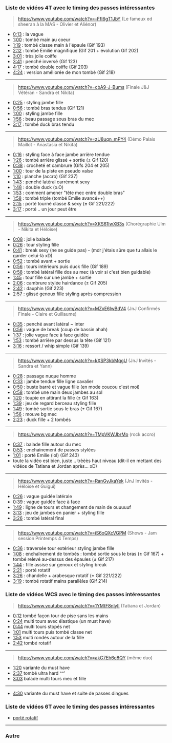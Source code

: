 ### **Liste de vidéos 4T avec le timing des passes intéressantes**


> https://www.youtube.com/watch?v=-FfI6gT1JbY (Le fameux ed sheeran à la MAS - Olivier et Aliénor)

- [0:13](https://www.youtube.com/watch?v=-FfI6gT1JbY&t=0m13s) : la vague
- [1:00](https://www.youtube.com/watch?v=-FfI6gT1JbY&t=1m00s) : tombé main au coeur
- [1:19](https://www.youtube.com/watch?v=-FfI6gT1JbY&t=1m19s) : tombé classe main à l'épaule (Gif 193)
- [2:12](https://www.youtube.com/watch?v=-FfI6gT1JbY&t=2m12s) : tombé Emilie magnifique (Gif 201 + évolution Gif 202)
- [3:01](https://www.youtube.com/watch?v=-FfI6gT1JbY&t=3m01s) : très jolie coiffe
- [3:41](https://www.youtube.com/watch?v=-FfI6gT1JbY&t=3m41s) : penché inversé (Gif 123)
- [4:17](https://www.youtube.com/watch?v=-FfI6gT1JbY&t=4m17s) : tombé double coiffe (Gif 203)
- [4:24](https://www.youtube.com/watch?v=-FfI6gT1JbY&t=4m24s) : version améliorée de mon tombé (Gif 218)

----

> https://www.youtube.com/watch?v=cbA9-J-Bums (Finale J&J Vétéran - Sandra et Nikita)

- [0:25](https://www.youtube.com/watch?v=cbA9-J-Bums&t=0m25s) : styling jambe fille
- [0:56](https://www.youtube.com/watch?v=cbA9-J-Bums&t=0m56s) : tombé bras tendus (Gif 121)
- [1:00](https://www.youtube.com/watch?v=cbA9-J-Bums&t=1m00s) : styling jambe fille
- [1:56](https://www.youtube.com/watch?v=cbA9-J-Bums&t=1m56s) : beau passage sous bras du mec
- [3:17](https://www.youtube.com/watch?v=cbA9-J-Bums&t=3m17s) : tombé duck bras tendu

----

> https://www.youtube.com/watch?v=zU8uqn_mPY4 (Démo Palais Maillot - Anastasia et Nikita)

- [0:16](https://www.youtube.com/watch?v=zU8uqn_mPY4&t=0m16s) : styling face à face jambe arrière tendue
- [1:26](https://www.youtube.com/watch?v=zU8uqn_mPY4&t=1m26s) : tombé arrière glissé + sortie (± Gif 120)
- [0:38](https://www.youtube.com/watch?v=zU8uqn_mPY4&t=0m38s) : crocheté et cambrure (Gifs 204 et 205)
- [1:00](https://www.youtube.com/watch?v=zU8uqn_mPY4&t=1m00s) : tour de la piste en pseudo valse
- [1:10](https://www.youtube.com/watch?v=zU8uqn_mPY4&t=1m10s) : planche (accro) (Gif 237)
- [1:43](https://www.youtube.com/watch?v=zU8uqn_mPY4&t=1m43s) : penché latéral carrément sexy
- [1:48](https://www.youtube.com/watch?v=zU8uqn_mPY4&t=1m48s) : double duck (o.O)
- [1:53](https://www.youtube.com/watch?v=zU8uqn_mPY4&t=1m53s) : comment amener "tête mec entre double bras"
- [1:58](https://www.youtube.com/watch?v=zU8uqn_mPY4&t=1m58s) : tombé triple (tombé Emilie avancé++)
- [2:15](https://www.youtube.com/watch?v=zU8uqn_mPY4&t=2m15s) : porté tourné classe & sexy (± Gif 221/222)
- [3:17](https://www.youtube.com/watch?v=zU8uqn_mPY4&t=3m17s) : porté .. un jour peut être

----

> https://www.youtube.com/watch?v=XKS61IwXB3s (Chorégraphie Ulm - Nikita et Héloïse)

- [0:08](https://www.youtube.com/watch?v=XKS61IwXB3s&t=0m08s) : jolie balade
- [0:26](https://www.youtube.com/watch?v=XKS61IwXB3s&t=0m26s) : tour styling fille
- [0:41](https://www.youtube.com/watch?v=XKS61IwXB3s&t=0m41s) : break sexy (ne se guide pas) - (mdr j'étais sûre que tu allais le garder celui-là xD)
- [0:52](https://www.youtube.com/watch?v=XKS61IwXB3s&t=0m52s) : tombé avant + sortie
- [0:56](https://www.youtube.com/watch?v=XKS61IwXB3s&t=0m56s) : tours intérieurs puis duck fille (Gif 189)
- [0:58](https://www.youtube.com/watch?v=XKS61IwXB3s&t=0m58s) : tombé latéral fille dos au mec (à voir si c'est bien guidable)
- [1:45](https://www.youtube.com/watch?v=XKS61IwXB3s&t=1m45s) : tour fille sur une jambe + sortie
- [2:06](https://www.youtube.com/watch?v=XKS61IwXB3s&t=2m06s) : cambrure stylée hairdance (± Gif 205)
- [2:42](https://www.youtube.com/watch?v=XKS61IwXB3s&t=2m42s) : dauphin (Gif 223)
- [2:57](https://www.youtube.com/watch?v=XKS61IwXB3s&t=2m57s) : glissé genoux fille styling après compression

----

> https://www.youtube.com/watch?v=MZxE6lwBdV4 (JnJ Confirmés Finale - Claire et Guillaume)

- [0:35](https://www.youtube.com/watch?v=MZxE6lwBdV4&t=0m35s) : penché avant latéral ~ inter
- [0:56](https://www.youtube.com/watch?v=MZxE6lwBdV4&t=0m56s) : vague de break (coup de bassin ahah)
- [1:37](https://www.youtube.com/watch?v=MZxE6lwBdV4&t=1m37s) : jolie vague face à face guidée
- [1:53](https://www.youtube.com/watch?v=MZxE6lwBdV4&t=1m53s) : tombé arrière par dessus la tête (Gif 121)
- [3:16](https://www.youtube.com/watch?v=MZxE6lwBdV4&t=3m16s) : ressort / whip simple (Gif 139)

----

> https://www.youtube.com/watch?v=kXSP3kbMqgU (JnJ Invités - Sandra et Yann)

- [0:28](https://www.youtube.com/watch?v=kXSP3kbMqgU&t=0m28s) : passage nuque homme
- [0:33](https://www.youtube.com/watch?v=kXSP3kbMqgU&t=0m33s) : jambe tendue fille ligne cavalier
- [0:50](https://www.youtube.com/watch?v=kXSP3kbMqgU&t=0m50s) : buste barré et vague fille (en mode coucou c'est moi)
- [0:58](https://www.youtube.com/watch?v=kXSP3kbMqgU&t=0m58s) : tombé une main deux jambes au sol
- [1:20](https://www.youtube.com/watch?v=kXSP3kbMqgU&t=1m20s) : toupie en attirant la fille (± Gif 163)
- [1:39](https://www.youtube.com/watch?v=kXSP3kbMqgU&t=1m39s) : jeu de regard berceau styling fille
- [1:49](https://www.youtube.com/watch?v=kXSP3kbMqgU&t=1m49s) : tombé sortie sous le bras (± Gif 167)
- [1:56](https://www.youtube.com/watch?v=kXSP3kbMqgU&t=1m56s) : mouve bg mec
- [2:23](https://www.youtube.com/watch?v=kXSP3kbMqgU&t=2m23s) : duck fille + 2 tombés

----

> https://www.youtube.com/watch?v=TMpVKWJbrMo (rock accro)

- [0:37](https://www.youtube.com/watch?v=TMpVKWJbrMo&t=0m39s) : balade fille autour du mec
- [0:53](https://www.youtube.com/watch?v=TMpVKWJbrMo&t=0m53s) : enchainement de passes stylées
- [1:01](https://www.youtube.com/watch?v=TMpVKWJbrMo&t=1m01s) : porté Emilie (lol) (Gif 243)
- toute la vidéo est bien, juste .. trèèès haut niveau (dit-il en mettant des vidéos de Tatiana et Jordan après... xD)

----

> https://www.youtube.com/watch?v=RanGyJkaYek (JnJ Invités - Héloïse et Guigui)

- [0:26](https://www.youtube.com/watch?v=RanGyJkaYek&t=0m26s) : vague guidée latérale
- [0:39](https://www.youtube.com/watch?v=RanGyJkaYek&t=0m39s) : vague guidée face à face
- [1:49](https://www.youtube.com/watch?v=RanGyJkaYek&t=1m49s) : ligne de tours et changement de main de ouuuuuf
- [3:13](https://www.youtube.com/watch?v=RanGyJkaYek&t=3m13s) : jeu de jambes en panier + styling fille
- [3:26](https://www.youtube.com/watch?v=RanGyJkaYek&t=3m26s) : tombé latéral final

----

> https://www.youtube.com/watch?v=iS6oQXcVGPM (Shows - Jam session Printemps 4 Temps)

- [0:36](https://www.youtube.com/watch?v=iS6oQXcVGPM&t=0m36s) : traversée tour extérieur styling jambe fille
- [1:08](https://www.youtube.com/watch?v=iS6oQXcVGPM&t=0m45s) : enchaînement de tombés : tombé sortie sous le bras (± Gif 167) + tombé relevé au-dessus des épaules (± Gif 217)
- [1:44](https://www.youtube.com/watch?v=iS6oQXcVGPM&t=1m44s) : fille assise sur genoux et styling break
- [2:21](https://www.youtube.com/watch?v=iS6oQXcVGPM&t=2m21s) : porté rotatif
- [3:26](https://www.youtube.com/watch?v=iS6oQXcVGPM&t=3m26s) : chandelle + arabesque rotatif (± Gif 221/222)
- [3:19](https://www.youtube.com/watch?v=iS6oQXcVGPM&t=3m19s) : tombé rotatif mains parallèles (Gif 214)


### **Liste de vidéos WCS avec le timing des passes intéressantes**

> https://www.youtube.com/watch?v=1YMtF8nlyII (Tatiana et Jordan)

- [0:12](https://www.youtube.com/watch?v=1YMtF8nlyII&t=0m12s) tombé façon tour de pise sans les mains
- [0:24](https://www.youtube.com/watch?v=1YMtF8nlyII&t=0m24s) multi tours avec élastique (un must have)
- [0:44](https://www.youtube.com/watch?v=1YMtF8nlyII&t=0m44s) multi tours stopés net
- [1:01](https://www.youtube.com/watch?v=1YMtF8nlyII&t=1m01s) multi tours puis tombé classe net 
- [1:53](https://www.youtube.com/watch?v=1YMtF8nlyII&t=1m53s) multi rondés autour de la fille
- [2:42](https://www.youtube.com/watch?v=1YMtF8nlyII&t=2m42s) tombé rotatif

----

> https://www.youtube.com/watch?v=akG7Eh6e8QY (même duo)

- [1:20](https://www.youtube.com/watch?v=akG7Eh6e8QY&t=1m20s) variante du must have
- [2:37](https://www.youtube.com/watch?v=akG7Eh6e8QY&t=2m37s) tombé ultra hard ^^'
- [3:03](https://www.youtube.com/watch?v=akG7Eh6e8QY&t=3m03s) balade multi tours mec et fille

----

- [4:30](https://www.youtube.com/watch?v=GVdT63wsCPQ&t=4m30s) variante du must have et suite de passes dingues

### **Liste de vidéos 6T avec le timing des passes intéressantes**

- [porté rotatif](https://www.youtube.com/watch?v=G2OHBokp5L0&t=1m17s)


----

### **Autre**
